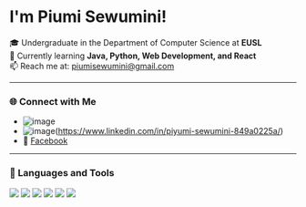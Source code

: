 
# I'm Piumi Sewumini!  
🎓 Undergraduate in the Department of Computer Science at **EUSL**  
🌱 Currently learning **Java, Python, Web Development, and React**  
📫 Reach me at: [piumisewumini@gmail.com](mailto:piumisewumini@gmail.com)

---

### 🌐 Connect with Me

- ![image](https://github.com/user-attachments/assets/bcdf7824-6d7f-43b1-b30a-5e9e136fec85)
- ![image](https://github.com/user-attachments/assets/893258ff-f1e8-4557-a4be-98db0c8e5646)(https://www.linkedin.com/in/piyumi-sewumini-849a0225a/)
- 📘 [Facebook](https://www.facebook.com/share/1LqyF2a3aA/)



---

### 🚀 Languages and Tools

<p align="left">
  <img src="https://img.shields.io/badge/-Java-007396?style=flat&logo=java&logoColor=white"/>
  <img src="https://img.shields.io/badge/-Python-3776AB?style=flat&logo=python&logoColor=white"/>
  <img src="https://img.shields.io/badge/-HTML5-E34F26?style=flat&logo=html5&logoColor=white"/>
  <img src="https://img.shields.io/badge/-CSS3-1572B6?style=flat&logo=css3&logoColor=white"/>
  <img src="https://img.shields.io/badge/-JavaScript-F7DF1E?style=flat&logo=javascript&logoColor=black"/>
  <img src="https://img.shields.io/badge/-React-20232A?style=flat&logo=react&logoColor=61DAFB"/>
</p>


